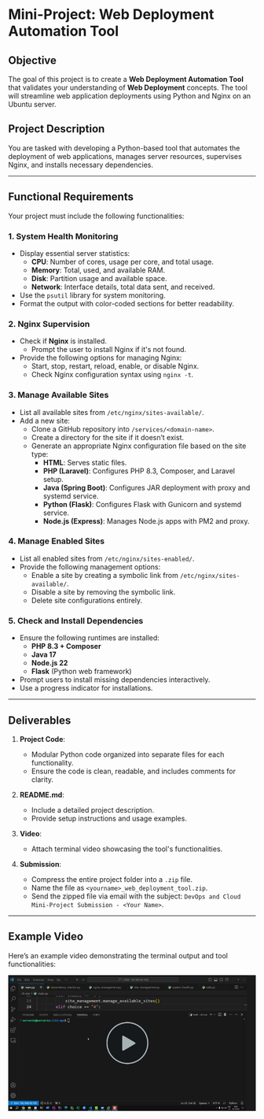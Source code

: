 # Mini-Project: Web Deployment Automation Tool

## Objective
The goal of this project is to create a **Web Deployment Automation Tool** that validates your understanding of **Web Deployment** concepts. The tool will streamline web application deployments using Python and Nginx on an Ubuntu server.

## Project Description
You are tasked with developing a Python-based tool that automates the deployment of web applications, manages server resources, supervises Nginx, and installs necessary dependencies.

---

## Functional Requirements
Your project must include the following functionalities:

### 1. System Health Monitoring
- Display essential server statistics:
  - **CPU**: Number of cores, usage per core, and total usage.
  - **Memory**: Total, used, and available RAM.
  - **Disk**: Partition usage and available space.
  - **Network**: Interface details, total data sent, and received.
- Use the `psutil` library for system monitoring.
- Format the output with color-coded sections for better readability.

### 2. Nginx Supervision
- Check if **Nginx** is installed.
  - Prompt the user to install Nginx if it's not found.
- Provide the following options for managing Nginx:
  - Start, stop, restart, reload, enable, or disable Nginx.
  - Check Nginx configuration syntax using `nginx -t`.

### 3. Manage Available Sites
- List all available sites from `/etc/nginx/sites-available/`.
- Add a new site:
  - Clone a GitHub repository into `/services/<domain-name>`.
  - Create a directory for the site if it doesn’t exist.
  - Generate an appropriate Nginx configuration file based on the site type:
    - **HTML**: Serves static files.
    - **PHP (Laravel)**: Configures PHP 8.3, Composer, and Laravel setup.
    - **Java (Spring Boot)**: Configures JAR deployment with proxy and systemd service.
    - **Python (Flask)**: Configures Flask with Gunicorn and systemd service.
    - **Node.js (Express)**: Manages Node.js apps with PM2 and proxy.

### 4. Manage Enabled Sites
- List all enabled sites from `/etc/nginx/sites-enabled/`.
- Provide the following management options:
  - Enable a site by creating a symbolic link from `/etc/nginx/sites-available/`.
  - Disable a site by removing the symbolic link.
  - Delete site configurations entirely.

### 5. Check and Install Dependencies
- Ensure the following runtimes are installed:
  - **PHP 8.3 + Composer**
  - **Java 17**
  - **Node.js 22**
  - **Flask** (Python web framework)
- Prompt users to install missing dependencies interactively.
- Use a progress indicator for installations.

---

## Deliverables
1. **Project Code**:
   - Modular Python code organized into separate files for each functionality.
   - Ensure the code is clean, readable, and includes comments for clarity.

2. **README.md**:
   - Include a detailed project description.
   - Provide setup instructions and usage examples.

3. **Video**:
   - Attach terminal video showcasing the tool's functionalities.

4. **Submission**:
   - Compress the entire project folder into a `.zip` file.
   - Name the file as `<yourname>_web_deployment_tool.zip`.
   - Send the zipped file via email with the subject:
     `DevOps and Cloud Mini-Project Submission - <Your Name>`.


---

## Example Video
Here’s an example video demonstrating the terminal output and tool functionalities:

[![Example Video](image-1.png)](https://drive.google.com/file/d/188mlmB9wqxH1usQ8fRKN4czMrrGg03uv/view?usp=sharing)

